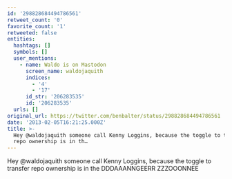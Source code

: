 ```yaml
---
id: '298828684494786561'
retweet_count: '0'
favorite_count: '1'
retweeted: false
entities:
  hashtags: []
  symbols: []
  user_mentions:
    - name: Waldo is on Mastodon
      screen_name: waldojaquith
      indices:
        - '4'
        - '17'
      id_str: '206283535'
      id: '206283535'
  urls: []
original_url: https://twitter.com/benbalter/status/298828684494786561
date: '2013-02-05T16:21:25.000Z'
title: >-
  Hey @waldojaquith someone call Kenny Loggins, because the toggle to transfer
  repo ownership is in th…
---
```


Hey @waldojaquith someone call Kenny Loggins, because the toggle to transfer repo ownership is in the DDDAAANNGEERR ZZZOOONNEE